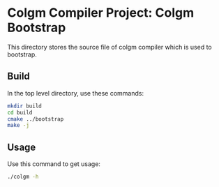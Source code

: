 # Colgm Compiler Project: Colgm Bootstrap

This directory stores the source file of colgm compiler which is used to bootstrap.

## Build

In the top level directory, use these commands:

```sh
mkdir build
cd build
cmake ../bootstrap
make -j
```

## Usage

Use this command to get usage:

```sh
./colgm -h
```
